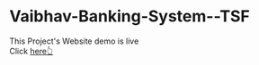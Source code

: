 # Vaibhav-Banking-System--TSF

This Project's Website demo is live
<br>
Click <a href="https://vaibhavabhaysharma.github.io/Food_Ordering_App_Annapurna/">here👆</a>
